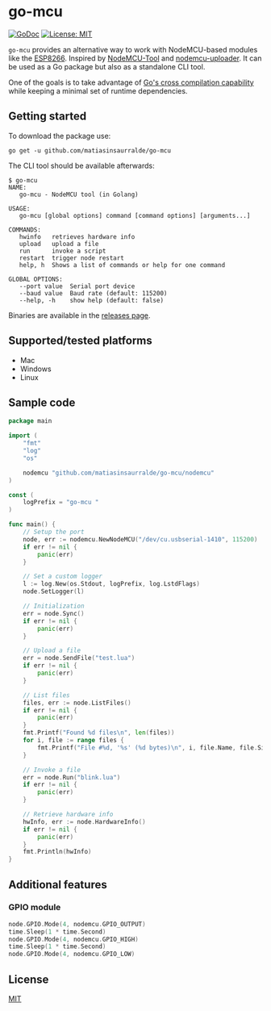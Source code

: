 go-mcu
==

[![GoDoc](https://godoc.org/github.com/urfave/cli?status.svg)](https://godoc.org/github.com/matiasinsaurralde/go-mcu/nodemcu)
[![License: MIT](https://img.shields.io/badge/License-MIT-yellow.svg)](https://opensource.org/licenses/MIT)


`go-mcu` provides an alternative way to work with NodeMCU-based modules like the [ESP8266](https://www.espressif.com/en/products/socs/esp8266). Inspired by [NodeMCU-Tool](https://github.com/andidittrich/NodeMCU-Tool) and [nodemcu-uploader](https://github.com/kmpm/nodemcu-uploader). It can be used as a Go package but also as a standalone CLI tool.

One of the goals is to take advantage of [Go's cross compilation capability](https://dave.cheney.net/tag/cross-compilation) while keeping a minimal set of runtime dependencies.

## Getting started

To download the package use:

```
go get -u github.com/matiasinsaurralde/go-mcu
```

The CLI tool should be available afterwards:

```
$ go-mcu
NAME:
   go-mcu - NodeMCU tool (in Golang)

USAGE:
   go-mcu [global options] command [command options] [arguments...]

COMMANDS:
   hwinfo   retrieves hardware info
   upload   upload a file
   run      invoke a script
   restart  trigger node restart
   help, h  Shows a list of commands or help for one command

GLOBAL OPTIONS:
   --port value  Serial port device
   --baud value  Baud rate (default: 115200)
   --help, -h    show help (default: false)

```

Binaries are available in the [releases page](https://github.com/matiasinsaurralde/go-mcu/releases).

## Supported/tested platforms

- Mac
- Windows
- Linux

## Sample code

```go
package main

import (
	"fmt"
	"log"
	"os"

	nodemcu "github.com/matiasinsaurralde/go-mcu/nodemcu"
)

const (
	logPrefix = "go-mcu "
)

func main() {
	// Setup the port
	node, err := nodemcu.NewNodeMCU("/dev/cu.usbserial-1410", 115200)
	if err != nil {
		panic(err)
	}

	// Set a custom logger
	l := log.New(os.Stdout, logPrefix, log.LstdFlags)
	node.SetLogger(l)

	// Initialization
	err = node.Sync()
	if err != nil {
		panic(err)
	}

	// Upload a file
	err = node.SendFile("test.lua")
	if err != nil {
		panic(err)
	}

	// List files
	files, err := node.ListFiles()
	if err != nil {
		panic(err)
	}
	fmt.Printf("Found %d files\n", len(files))
	for i, file := range files {
		fmt.Printf("File #%d, '%s' (%d bytes)\n", i, file.Name, file.Size)
	}

	// Invoke a file
	err = node.Run("blink.lua")
	if err != nil {
		panic(err)
	}

	// Retrieve hardware info
	hwInfo, err := node.HardwareInfo()
	if err != nil {
		panic(err)
	}
	fmt.Println(hwInfo)
}
```

## Additional features

### GPIO module

```go
node.GPIO.Mode(4, nodemcu.GPIO_OUTPUT)
time.Sleep(1 * time.Second)
node.GPIO.Mode(4, nodemcu.GPIO_HIGH)
time.Sleep(1 * time.Second)
node.GPIO.Mode(4, nodemcu.GPIO_LOW)
```

## License

[MIT](README.md)

